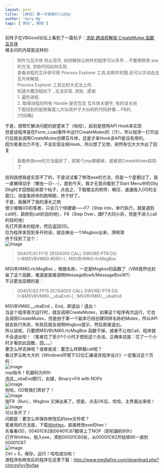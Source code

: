 ```yaml
---
layout: post
title: '[原创] 第一次使用OllyDbg'
author: 'Gary Ng'
tags: ['原创','教程']
---
```


前阵子在VBGood论坛上看到了一篇帖子：[求助 跨进程解锁 CreateMutex 函数 互斥体](http://www.vbgood.com/thread-114220-1-1.html)  
楼主问的内容是这样的:  


> 附件为互斥体 防止双开,   如何解锁让附件的程序可以多开...  不要用修改 exe 的方法, 求助代码如何实现.  
查看进程的互斥体可用 Process Explorer 工具,如附件的图.还可以手动右击互斥体解锁..  
Process Explorer 工具比较大无法上传.  
知道大概流程如下 ..无法实现..求助.. 感谢  
1\. 遍历进程.  
2\. 取得进程的所有 Handle 是否包含 互斥体关键字, 有的话关闭  
下面找到的是倒霉蛋儿大仙改炉子大仙的的代码好像...  PB的..   
[代码略]  


于是，想帮忙解决问题的欲望来了（哈哈），起初是想用API Hook来实现  
但是该程序是在Form_Load事件中运行CreateMutex的（汗），所以程序一打开运行后就会调用CreateMutex创建互斥体，这是才来Hook该API是没有用的。  
因为笔者功力不住，不会实现全局Hook，所以想了又想，突然有位大大作出了回复  


> 我看修改exe的方法最好了，把某个jmp屏蔽掉，或者把CreateMutex挂钩了 

挂钩我想我是实现不了的，于是试试看了修改exe的方法，但是一个星期过了，我一直懒得动手（懒虫一只-.-），直到今天，我才无意间看到了Start Menu中的Olly Dbg时才回想起来那个帖子，点击之、下载楼主的附件、解压、速速拖入OD的主窗口，进度条拼命的跑啊跑，终于好了。  
于是，我展开了我的漫长之旅  
很少接触OD的笔者，只会几个快捷键——F7（Step into，单行执行，就是遇到call时，跳转到call的目的地），F8（Step Over，跟F7大同小异，但是不进入call的目的地）  
先打开原本的程序，然后返回OD。  
应为程序发现到多开的话，就会弹出一个Msgbox出来，滑啊滑  
终于找到了这个：  
![image](http://lh6.ggpht.com/-yihFrS_AIMg/UEDn1eQINiI/AAAAAAAAB3U/qkCiMkFCWCQ/image_thumb%25255B10%25255D.png?imgmax=800)   


> 00401C41     FF15 28104000  CALL DWORD PTR DS:[<&MSVBVM60.#595>]     ;  MSVBVM60.rtcMsgBox 

MSVBVM60.rtcMsgBox ，根据名称，一定是Msgbox的函数了（VB6竟然也封装了这个函数，难道是直接调用MessageBoxA/MessageBoxW?）   
不过更加显眼的是：   


> 00401C62     FF15 0C104000  CALL DWORD PTR DS:[<&MSVBVM60.__vbaEnd>] ;  MSVBVM60.__vbaEnd 

MSVBVM60.__vbaEnd ，End，即退出！退出！   
当这个程序首次运行时，就会调用CreateMutex，如果这个程序再次运行，它也会调用CreateMutex，但是由于第一个副本已经创建同样名称的Mutex，所以API就会执行失败，失败后就会调用Msgbox提示，然后直接退出。   
所以说呢，只要把MSVBVM60.rtcMsgBox 函数干掉，或者不让他Call，程序就不会退出啦！（笔者花了至少1个小时才想到这个办法、正确来说是：花了一个小时才看到此函数，囧。。。）   
要怎么样去掉呢？或者是说：要怎么样屏蔽call呢？   
看过罗云彬大大的《Windows环境下32位汇编语言程序设计》一定看过这个页的：   
![image](http://lh5.ggpht.com/-fw3TD6i-BF8/UEDn32CJa6I/AAAAAAAAB3o/b8YF3hlFtsw/image_thumb%25255B8%25255D.png?imgmax=800)   
nop指令！机器码为90h   
选这__vbaEnd那行，右键，Binary>Fill with NOPs   
![image](http://lh4.ggpht.com/-6aZWNMFhXh4/UEDn585wR6I/AAAAAAAAB30/bQNfZa-mYPA/image_thumb%25255B3%25255D.png?imgmax=800)   
哈哈，OD帮我们弄好了！   
![image](http://lh3.ggpht.com/-7JLe_vWzTU0/UEDn7oo8VtI/AAAAAAAAB4I/OyWgw9seFg0/image_thumb%25255B9%25255D.png?imgmax=800)   
按F9（Run），Msgbox 又弹出来了，但是，点击OK后，哈哈，主界面出来啦！   
![image](http://lh5.ggpht.com/--h0Qxf2y4jo/UEDn9vzao9I/AAAAAAAAB4Y/kPDUEJqjdU4/image_thumb%25255B11%25255D.png?imgmax=800)   
可以多开了！   
问题是：要怎么样保存修改后的exe文件呢？   
笔者用的方法是，下载[WinHex](http://www.winhex.com/)，直接修改exe的hex！   
先看看OD，00401C62到00401C67都填上了NOP（即机器码90h）   
打开WinHex，拖入exe，滑到00001C60处，从00001C62开始填90一直到00001C67   
![image](http://lh5.ggpht.com/-1BHecB572Yk/UEDn_RJvFWI/AAAAAAAAB4o/565bF2RtyeU/image_thumb%25255B13%25255D.png?imgmax=800)   
Ctrl + S，保存，运行！哈哈成功啦！   
源程序和修改后的程序在这里下载：<http://www.mediafire.com/download.php?clmrzg1yv1byfaa>   
  
  
  
  
  
  
  
  
  
  
  
  
  
  
  
  
  
  
  
  
  
  

